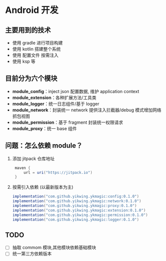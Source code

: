 # Android 开发

## 主要用到的技术

- 使用 gradle 进行项目构建
- 使用 kotlin 搭建整个系统
- 使用 配置文件 按需注入
- 使用 ksp 等

## 目前分为六个模块

- **module_config**：inject json 配置数据, 维护 application context
- **module_extension**：各种扩展方法/工具类
- **module_logger**：统一日志组件/基于 logger
- **module_network**：封装统一 network 提供注入拦截器/debug 模式增加网络抓包视图
- **module_permission**：基于 fragment 封装统一权限请求
- **module_proxy**：统一 base 组件

## 问题：怎么依赖 module？

1. 添加 jitpack 仓库地址

   ```gradle
    maven {
        url = uri("https://jitpack.io")
    }
   ```

2. 按需引入依赖 (以最新版本为主)

   ```gradle
   implementation("com.github.yikwing.ykmagic:config:0.1.0")
   implementation("com.github.yikwing.ykmagic:network:0.1.0")
   implementation("com.github.yikwing.ykmagic:proxy:0.1.0")
   implementation("com.github.yikwing.ykmagic:extension:0.1.0")
   implementation("com.github.yikwing.ykmagic:permission:0.1.0")
   implementation("com.github.yikwing.ykmagic:logger:0.1.0")
   ```

## TODO

- [ ] 抽取 commom 模块,其他模块依赖基础模块
- [ ] 统一第三方依赖版本
